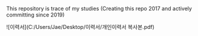 This repository is trace of my studies
(Creating this repo 2017 and actively committing since 2019)

![이력서](C:/Users/Jae/Desktop/이력서/개인이력서 복사본.pdf)
